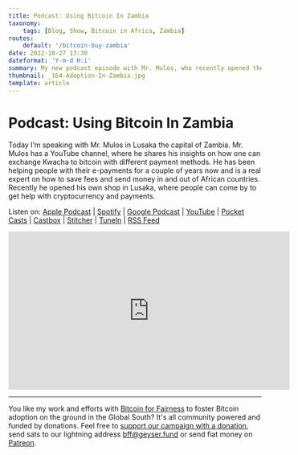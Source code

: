 ```yaml
---
title: Podcast: Using Bitcoin In Zambia
taxonomy:
    tags: [Blog, Show, Bitcoin in Africa, Zambia]
routes:
    default: '/bitcoin-buy-zambia'
date: 2022-10-27 13:30
dateformat: 'Y-m-d H:i'
summary: My new podcast episode with Mr. Mulos, who recently opened the first Bitcoin kiosk in Lusaka. We talk about scams and why people fall for them.
thumbnail: _164-Adoption-In-Zambia.jpg
template: article
---
```


# Podcast: Using Bitcoin In Zambia
Today I’m speaking with Mr. Mulos in Lusaka the capital of Zambia. Mr. Mulos has a YouTube channel, where he shares his insights on how one can exchange Kwacha to bitcoin with different payment methods. He has been helping people with their e-payments for a couple of years now and is a real expert on how to save fees and send money in and out of African countries. Recently he opened his own shop in Lusaka, where people can come by to get help with cryptocurrency and payments.

Listen on: [Apple Podcast](https://podcasts.apple.com/at/podcast/bitcoin-co/id1432576313) | [Spotify](https://open.spotify.com/show/0EJu3cMWF0AMxeO8NMH71z) | [Google Podcast](https://podcasts.google.com/?feed=aHR0cHM6Ly9iaXRjb2ludW5kY28uY29tL2VuL2ZlZWQvbXAzLw) | [YouTube](https://www.youtube.com/playlist?list=PL2zepPkogWotoUrb4T2XjLHa3SGHT5IX-) | [Pocket Casts](https://pca.st/YYPf) | [Castbox](https://castbox.fm/channel/id1484185) | [Stitcher](https://www.stitcher.com/podcast/anita-posch/bitcoin-co) | [TuneIn](https://tunein.com/podcasts/Business--Economics-Podcasts/Bitcoin--Co-p1189680/) | [RSS Feed](https://bitcoinundco.com/en/feed/mp3/)

<iframe width="560" height="315" src="https://www.youtube.com/embed/1NGcN344VPk" title="YouTube video player" frameborder="0" allow="accelerometer; autoplay; clipboard-write; encrypted-media; gyroscope; picture-in-picture" allowfullscreen></iframe>


---
You like my work and efforts with [Bitcoin for Fairness](https://bffbtc.org) to foster Bitcoin adoption on the ground in the Global South? It's all community powered and funded by donations. Feel free to [support our campaign with a donation](https://anita.link/geyser), send sats to our lightning address bff@geyser.fund or send fiat money on [Patreon](https://patreon.com/anitaposch).

